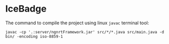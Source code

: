 # IceBadge

The command to compile the project using linux `javac` terminal tool:

`javac -cp '.:server/ngnrtFramework.jar' src/*/*.java src/main.java -d bin/ -encoding iso-8859-1`